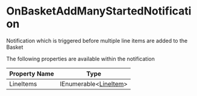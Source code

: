 # OnBasketAddManyStartedNotification

Notification which is triggered before multiple line items are added to the Basket

The following properties are available within the notification

| Property Name | Type                                                                      |
| ------------- | ------------------------------------------------------------------------- |
| LineItems     | IEnumerable<[LineItem](../../core-services/object-reference/lineitem.md)> |
